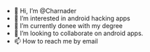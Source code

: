 - 👋 Hi, I’m @Charnader
- 👀 I’m interested in android hacking apps
- 🌱 I’m currently donee with my degree
- 💞️ I’m looking to collaborate on android apps.
- 📫 How to reach me by email 


<!---
Charnader/Charnader is a ✨ special ✨ repository because its `README.md` (this file) appears on your GitHub profile.
You can click the Preview link to take a look at your changes.
--->
